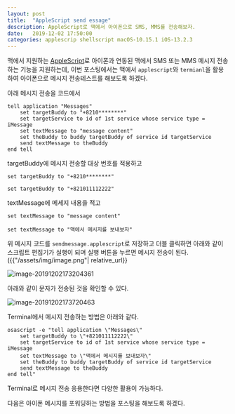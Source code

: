 ```yaml
---
layout: post
title:  "AppleScript send essage"
description: AppleScript로 맥에서 아이폰으로 SMS, MMS를 전송해보자.
date:   2019-12-02 17:50:00
categories: applescrip shellscript macOS-10.15.1 iOS-13.2.3
---
```


맥에서 지원하는 [AppleScript]([https://ko.wikipedia.org/wiki/%EC%95%A0%ED%94%8C%EC%8A%A4%ED%81%AC%EB%A6%BD%ED%8A%B8](https://ko.wikipedia.org/wiki/애플스크립트))로 아이폰과 연동된 맥에서 SMS 또는 MMS 메시지 전송하는 기능을 지원하는데, 이번 포스팅에서는 맥에서 `applescript`와 `termianl`을 활용하여 아이폰으로 메시지 전송테스트를 해보도록 하겠다.


아래 메시지 전송을 코드에서

```applescript
tell application "Messages"
	set targetBuddy to "+8210********"
	set targetService to id of 1st service whose service type = iMessage
	set textMessage to "message content"
	set theBuddy to buddy targetBuddy of service id targetService
	send textMessage to theBuddy
end tell
```

targetBuddy에 메시지 전송할 대상 번호를 적용하고

```applescript
set targetBuddy to "+8210********"

set targetBuddy to "+821011112222"
```

textMessage에 메세지 내용을 적고

```applescript
set textMessage to "message content"

set textMessage to "맥에서 메시지를 보내보자"
```

위 메시지 코드를 `sendmessage.applescript`로 저장하고 더블 클릭하면 아래와 같이 스크립트 편집기가 실행이 되며 실행 버튼을 누르면 메시지 전송이 된다.
({{"/assets/img/image.png"| relative_url}}

![image-20191202173204361]({{"/asset/image/posts/2019-12-02-applescript-send-message/image-20191202173204361.png"|relative_url}})

아래와 같이 문자가 전송된 것을 확인할 수 있다.

![image-20191202173720463]({{"/asset/image/posts/2019-12-02-applescript-send-message/image-20191202173720463.png"|relative_url}})


Terminal에서 메시지 전송하는 방법은 아래와 같다.

```applescript
osascript -e "tell application \"Messages\"
	set targetBuddy to \"+821011112222\"
	set targetService to id of 1st service whose service type = iMessage
	set textMessage to \"맥에서 메시지를 보내보자\"
	set theBuddy to buddy targetBuddy of service id targetService
	send textMessage to theBuddy
end tell"
```

Terminal로 메시지 전송 응용한다면 다양한 활용이 가능하다.


다음은 아이폰 메시지를 포워딩하는 방법을 포스팅을 해보도록 하겠다.




